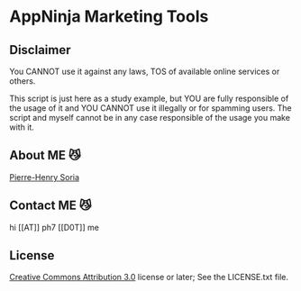 # AppNinja Marketing Tools


## Disclaimer

You CANNOT use it against any laws, TOS of available online services or others.

This script is just here as a study example, but YOU are fully responsible of the usage of it and YOU CANNOT use it illegally or for spamming users. The script and myself cannot be in any case responsible of the usage you make with it.


## About ME 😼

[Pierre-Henry Soria](http://pierrehenry.be)


## Contact ME 😼

hi [[AT]] ph7 [[D0T]] me


## License

[Creative Commons Attribution 3.0](http://creativecommons.org/licenses/by/3.0/) license or later; See the LICENSE.txt file.
